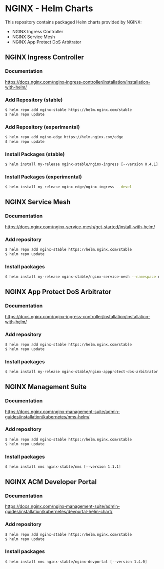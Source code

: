 # NGINX - Helm Charts

This repository contains packaged Helm charts provided by NGINX:

- NGINX Ingress Controller
- NGINX Service Mesh
- NGINX App Protect DoS Arbitrator


## NGINX Ingress Controller

### Documentation

https://docs.nginx.com/nginx-ingress-controller/installation/installation-with-helm/

### Add Repository (stable)

```sh
$ helm repo add nginx-stable https://helm.nginx.com/stable
$ helm repo update
```

### Add Repository (experimental)

```sh
$ helm repo add nginx-edge https://helm.nginx.com/edge
$ helm repo update
```


### Install Packages (stable)

```sh
$ helm install my-release nginx-stable/nginx-ingress [--version 0.4.1]
```

### Install Packages (experimental)

```sh
$ helm install my-release nginx-edge/nginx-ingress --devel

```

## NGINX Service Mesh

### Documentation

https://docs.nginx.com/nginx-service-mesh/get-started/install-with-helm/

### Add repository
```sh
$ helm repo add nginx-stable https://helm.nginx.com/stable
$ helm repo update
```

### Install packages
```sh
$ helm install my-release nginx-stable/nginx-service-mesh --namespace nginx-mesh --create-namespace
```

## NGINX App Protect DoS Arbitrator

### Documentation

https://docs.nginx.com/nginx-ingress-controller/installation/installation-with-helm/

### Add repository
```sh
$ helm repo add nginx-stable https://helm.nginx.com/stable
$ helm repo update
```

### Install packages
```sh
$ helm install my-release nginx-stable/nginx-appprotect-dos-arbitrator [--version 0.1.0]
```

## NGINX Management Suite

### Documentation

https://docs.nginx.com/nginx-management-suite/admin-guides/installation/kubernetes/nms-helm/

### Add repository
```sh
$ helm repo add nginx-stable https://helm.nginx.com/stable
$ helm repo update
```

### Install packages
```sh
$ helm install nms nginx-stable/nms [--version 1.1.1]
```

## NGINX ACM Developer Portal

### Documentation

https://docs.nginx.com/nginx-management-suite/admin-guides/installation/kubernetes/devportal-helm-chart/

### Add repository
```sh
$ helm repo add nginx-stable https://helm.nginx.com/stable
$ helm repo update
```

### Install packages
```sh
$ helm install nms nginx-stable/nginx-devportal [--version 1.4.0]
```
